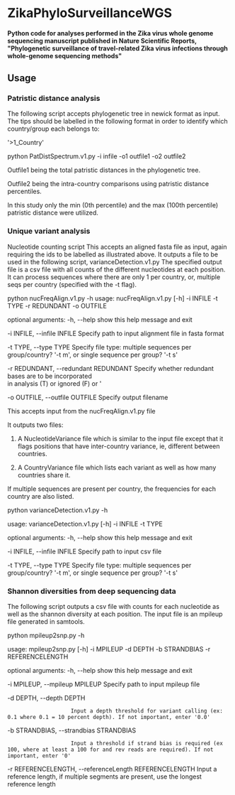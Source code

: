 # ZikaPhyloSurveillanceWGS
#### Python code for analyses performed in the Zika virus whole genome sequencing manuscript published in Nature Scientific Reports, "Phylogenetic surveillance of travel-related Zika virus infections through whole-genome sequencing methods"

## Usage

### Patristic distance analysis

The following script accepts phylogenetic tree in newick format as input.
The tips should be labelled in the following format in order to identify which country/group each belongs to:

'>1_Country'

python PatDistSpectrum.v1.py -i infile -o1 outfile1 -o2 outfile2

Outfile1 being the total patristic distances in the phylogenetic tree.

Outfile2 being the intra-country comparisons using patristic distance percentiles. 

In this study only the min (0th percentile) and the max (100th percentile) patristic distance  were utilized.

### Unique variant analysis

Nucleotide counting script
This accepts an aligned fasta file as input, again requiring the ids to be labelled as illustrated above.
It outputs a file to be used in the following script, varianceDetection.v1.py
The specified output file is a csv file with all counts of the different nucleotides at each position.
It can process sequences where there are only 1 per country, or, multiple seqs per country (specified with the -t flag).

python nucFreqAlign.v1.py -h
usage: nucFreqAlign.v1.py [-h] -i INFILE -t TYPE -r REDUNDANT -o OUTFILE

optional arguments:
  -h, --help            show this help message and exit
  
  -i INFILE, --infile INFILE
                        Specify path to input alignment file in fasta format
                        
  -t TYPE, --type TYPE  Specify file type: multiple sequences per group/country? '-t m', or single sequence per group? '-t s'
                        
  -r REDUNDANT, --redundant REDUNDANT
                        Specify whether redundant bases are to be incorporated                        
                        in analysis (T) or ignored (F) or '
                        
  -o OUTFILE, --outfile OUTFILE
                          Specify output filename

This accepts input from the nucFreqAlign.v1.py file

It outputs two files:

1) A NucleotideVariance file which is similar to the input file except that it flags positions that have inter-country variance, ie, different between countries.

2) A CountryVariance file which  lists each variant as well as how many countries share it.

If multiple sequences are present per country, the frequencies for each country are also listed.

python varianceDetection.v1.py -h

usage: varianceDetection.v1.py [-h] -i INFILE -t TYPE

optional arguments:
  -h, --help            show this help message and exit
  
  -i INFILE, --infile INFILE
Specify path to input csv file
                        
  -t TYPE, --type TYPE  Specify file type: multiple sequences per
group/country? '-t m', or single sequence per group? '-t s'

### Shannon diversities from deep sequencing data

The following script outputs a csv file with counts for each nucleotide as well as the shannon diversity at each position.
The input file is an mpileup file generated in samtools.

python mpileup2snp.py -h

usage: mpileup2snp.py [-h] -i MPILEUP -d DEPTH -b STRANDBIAS -r REFERENCELENGTH

optional arguments:
  -h, --help            show this help message and exit
  
  -i MPILEUP, --mpileup MPILEUP Specify path to input mpileup file
                        
  -d DEPTH, --depth DEPTH
  
                        Input a depth threshold for variant calling (ex: 0.1 where 0.1 = 10 percent depth). If not important, enter '0.0'
                        
  -b STRANDBIAS, --strandbias STRANDBIAS
  
                        Input a threshold if strand bias is required (ex 100, where at least a 100 for and rev reads are required). If not important, enter '0'
                        
  -r REFERENCELENGTH, --referenceLength REFERENCELENGTH
                          Input a reference length, if multiple segments are present, use the longest reference length
